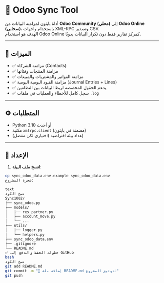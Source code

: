 # 🔁 Odoo Sync Tool

أداة بايثون لمزامنة البيانات من **Odoo Community (محلي)** إلى **Odoo Online (سحابي)**، باستخدام واجهات XML-RPC وتصدير CSV.  
الهدف هو استخدام Odoo Online كمركز تقارير فقط دون تكرار البيانات يدويًا.

---

## 🚀 الميزات

- ✅ مزامنة الشركاء (Contacts)  
- ✅ مزامنة المنتجات وفئاتها  
- ✅ مزامنة الفواتير والمشتريات والمبيعات  
- ✅ مزامنة القيود اليومية اليومية (Journal Entries + Lines)  
- ✅ يدعم الحقول المخصصة لربط البيانات بين النظامين  
- ✅ سجل كامل للأخطاء والعمليات في ملفات `.log`

---

## ⚙️ المتطلبات

- Python 3.10 أو أحدث  
- مكتبة `xmlrpc.client` (مضمنة في بايثون)  
- إعداد بيئة افتراضية (اختياري لكن مفضل)

---

## 📂 الإعداد

1. **انسخ ملف البيئة**:

```bash
cp sync_odoo_data.env.example sync_odoo_data.env
شجرة المشروع:

text
نسخ الكود
Sync1002/
├── sync_odoo.py
├── models/
│   ├── res_partner.py
│   ├── account_move.py
│   └── ...
├── utils/
│   ├── logger.py
│   └── helpers.py
├── sync_odoo_data.env
├── .gitignore
└── README.md
✅ خطوات الحفظ والدفع إلى GitHub
bash
نسخ الكود
git add README.md
git commit -m "📝 إضافة ملف README.md لتوثيق المشروع"
git push

